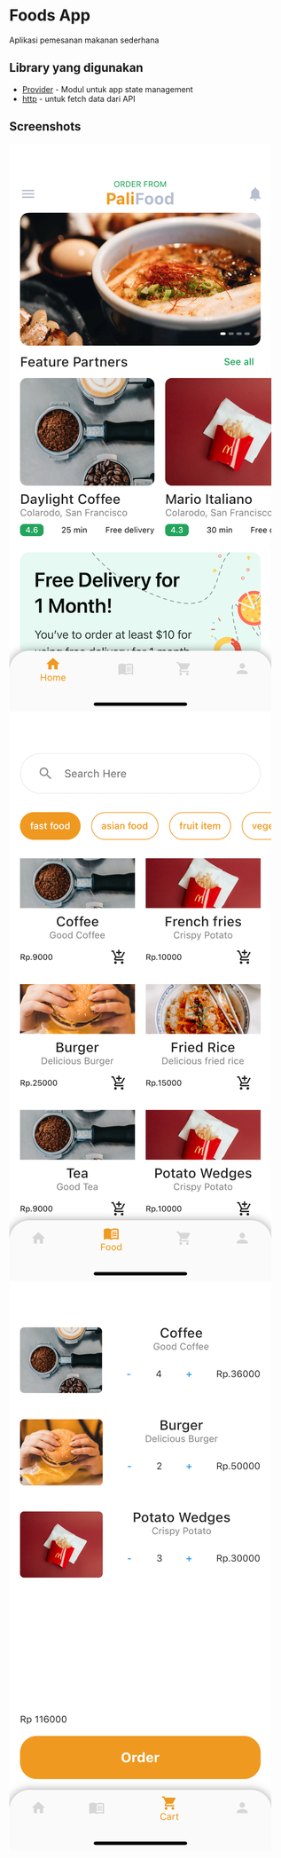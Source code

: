 # Foods App

Aplikasi pemesanan makanan sederhana

## Library yang digunakan
- [Provider](https://pub.dev/packages/provider) - Modul untuk app state management
- [http](https://pub.dev/packages/http) - untuk fetch data dari API

## Screenshots
![](image/1.png)
![](image/2.png)
![](image/3.png)
